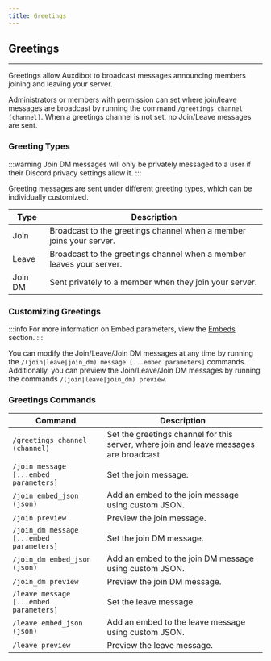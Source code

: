 ```yaml
---
title: Greetings
---
```


## Greetings

---



Greetings allow Auxdibot to broadcast messages announcing members joining and leaving your server.

Administrators or members with permission can set where join/leave messages are broadcast by running the command `/greetings channel [channel]`. When a greetings channel is not set, no Join/Leave messages are sent.

### Greeting Types

:::warning
Join DM messages will only be privately messaged to a user if their Discord privacy settings allow it.
:::

Greeting messages are sent under different greeting types, which can be individually customized.


| Type | Description |
| --- | --- |
| Join | Broadcast to the greetings channel when a member joins your server. |
| Leave | Broadcast to the greetings channel when a member leaves your server. |
| Join DM | Sent privately to a member when they join your server. |


### Customizing Greetings

:::info
For more information on Embed parameters, view the [Embeds](/modules/embeds) section.
:::

You can modify the Join/Leave/Join DM messages at any time by running the `/(join|leave|join_dm) message [...embed parameters]` commands. Additionally, you can preview the Join/Leave/Join DM messages by running the commands `/(join|leave|join_dm) preview`.

### Greetings Commands

| Command | Description |
| --- | --- |
| `/greetings channel (channel)` | Set the greetings channel for this server, where join and leave messages are broadcast. |
| `/join message [...embed parameters]` | Set the join message. |
| `/join embed_json (json)` | Add an embed to the join message using custom JSON. |
| `/join preview` | Preview the join message. |
| `/join_dm message [...embed parameters]` | Set the join DM message. |
| `/join_dm embed_json (json)` | Add an embed to the join DM message using custom JSON. |
| `/join_dm preview` | Preview the join DM message. |
| `/leave message [...embed parameters]` | Set the leave message. |
| `/leave embed_json (json)` | Add an embed to the leave message using custom JSON. |
| `/leave preview` | Preview the leave message. |